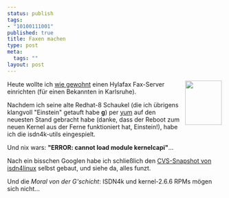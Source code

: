 ```yaml
--- 
status: publish
tags: 
- "10100111001"
published: true
title: Faxen machen
type: post
meta: 
  tags: ""
layout: post
---
```

<img width="85" height="103" border="0" hspace="5" align="right" src="/wp-content/olduploads/einmalig/Logo_CAPI4Linux.jpg" alt=""  />Heute wollte ich <a href="http://www.magenson.de/target.php?page=howto_hylafax" title="http://www.magenson.de/target.php?page=howto_hylafax" onmouseover="window.status='http://www.magenson.de/target.php?page=howto_hylafax';return true;" onmouseout="window.status='';return true;">wie gewohnt</a> einen Hylafax Fax-Server einrichten (für einen Bekannten in Karlsruhe).

Nachdem ich seine alte Redhat-8 Schaukel (die ich übrigens klangvoll "Einstein" getauft habe **g**) per <a href="http://linux.duke.edu/projects/yum/" title="http://linux.duke.edu/projects/yum/" onmouseover="window.status='http://linux.duke.edu/projects/yum/';return true;" onmouseout="window.status='';return true;">yum</a> auf den neuesten Stand gebracht habe (danke, dass der Reboot zum neuen Kernel aus der Ferne funktioniert hat, Einstein!), habe ich die isdn4k-utils eingespielt.

Und nix wars: <b>"ERROR: cannot load module kernelcapi"</b>...

Nach ein bisschen Googlen habe ich schließlich den <a href="ftp://ftp.cs.tu-berlin.de/pub/net/isdn/isdn4linux/CVS-Snapshots">CVS-Snapshot von isdn4linux</a> selbst gebaut, und siehe da, alles funzt.

Und die <em>Moral von der G'schicht</em>: ISDN4k und kernel-2.6.6 RPMs mögen sich nicht...
